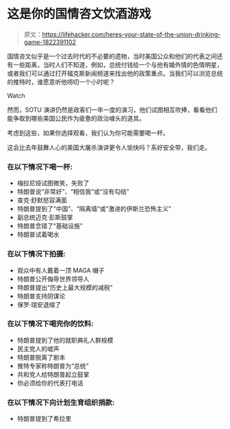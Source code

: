 # 这是你的国情咨文饮酒游戏

> 原文：<https://lifehacker.com/heres-your-state-of-the-union-drinking-game-1822391102>

国情咨文似乎是一个过去时代的不必要的遗物，当时美国公众和他们的代表之间还有一些距离，当时人们不知道，例如，总统付钱给一个与他有婚外情的色情明星，或者我们可以通过打开福克斯新闻频道来找出他的政策重点。当我们可以浏览总统的推特时，谁愿意听他唠叨一个小时呢？

Watch

然而，SOTU 演讲仍然是政客们一年一度的演习，他们试图相互吹捧，看看他们能争取到哪些美国公民作为疲惫的政治噱头的道具。

考虑到这些，如果你选择观看，我们认为你可能需要喝一杯。

这会比去年鼓舞人心的美国大屠杀演讲更令人愉快吗？系好安全带，我们走。

### 在以下情况下喝一杯:

*   梅拉尼娅试图微笑，失败了
*   特朗普说“非常好”、“相信我”或“没有勾结”
*   查克·舒默怒容满面
*   特朗普提到了“中国”、“隔离墙”或“激进的伊斯兰恐怖主义”
*   副总统迈克·彭斯鼓掌
*   特朗普念错了“基础设施”
*   特朗普试着喝水

### 在以下情况下拍摄:

*   观众中有人戴着一顶 MAGA 帽子
*   特朗普公开侮辱世界领导人
*   特朗普提出“历史上最大规模的减税”
*   特朗普支持阴谋论
*   保罗·瑞安退缩了

### 在以下情况下喝完你的饮料:

*   特朗普提到了他的就职典礼人群规模
*   民主党人的嘘声
*   特朗普脱离了剧本
*   推特专家称特朗普为“总统”
*   共和党人给特朗普起立鼓掌
*   你必须给你的代表打电话

### 在以下情况下向计划生育组织捐款:

*   特朗普提到了希拉里
